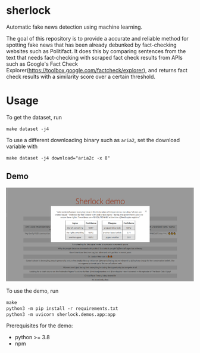# sherlock
Automatic fake news detection using machine learning. 

The goal of this repository is to provide a accurate and reliable method for spotting fake news 
that has been already debunked by fact-checking websites such as Politifact. It does this by 
comparing sentences from the text that needs fact-checking with scraped fact check results from
APIs such as Google's Fact Check Explorer(https://toolbox.google.com/factcheck/explorer), and 
returns fact check results with a similarity score over a certain threshold. 

# Usage

To get the dataset, run

```
make dataset -j4
```

To use a different downloading binary such as ``aria2``, set the download variable with

```
make dataset -j4 download="aria2c -x 8"
```

## Demo

![demo](./img/demo.png)

To use the demo, run

```
make
python3 -m pip install -r requirements.txt
python3 -m uvicorn sherlock.demos.app:app
```

Prerequisites for the demo:
  * python >= 3.8
  * npm
